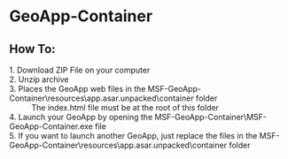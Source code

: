 # GeoApp-Container


## How To:

<dl>
  <dt>1. Download ZIP File on your computer</dt>
  <dt>2. Unzip archive</dt>
  <dt>3. Places the GeoApp web files in the MSF-GeoApp-Container\resources\app.asar.unpacked\container folder</dt>
  <dd>The index.html file must be at the root of this folder</dd>
  <dt>4. Launch your GeoApp by opening the MSF-GeoApp-Container\MSF-GeoApp-Container.exe file</dt>
  <dt>5. If you want to launch another GeoApp, just replace the files in the MSF-GeoApp-Container\resources\app.asar.unpacked\container folder</dt>
</dl>
